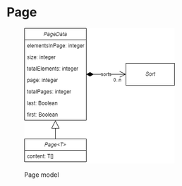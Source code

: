 # Page

<figure><img src="../.gitbook/assets/model_page.drawio.png" alt=""><figcaption><p>Page model</p></figcaption></figure>
